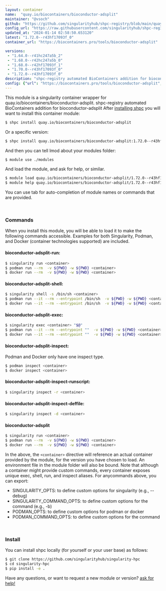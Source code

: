 ```yaml
---
layout: container
name:  "quay.io/biocontainers/bioconductor-adsplit"
maintainer: "@vsoch"
github: "https://github.com/singularityhub/shpc-registry/blob/main/quay.io/biocontainers/bioconductor-adsplit/container.yaml"
config_url: "https://raw.githubusercontent.com/singularityhub/shpc-registry/main/quay.io/biocontainers/bioconductor-adsplit/container.yaml"
updated_at: "2024-01-14 02:58:50.653120"
latest: "1.72.0--r43hf17093f_0"
container_url: "https://biocontainers.pro/tools/bioconductor-adsplit"

versions:
 - "1.64.0--r41hc247a5b_2"
 - "1.68.0--r42hc247a5b_0"
 - "1.68.0--r42hf17093f_1"
 - "1.70.0--r43hf17093f_0"
 - "1.72.0--r43hf17093f_0"
description: "shpc-registry automated BioContainers addition for bioconductor-adsplit"
config: {"url": "https://biocontainers.pro/tools/bioconductor-adsplit", "maintainer": "@vsoch", "description": "shpc-registry automated BioContainers addition for bioconductor-adsplit", "latest": {"1.72.0--r43hf17093f_0": "sha256:ee1f5a67b88043f663d2cbd824fdc2ce65eaf9ca71dc6f6e7db1b43ac482491b"}, "tags": {"1.64.0--r41hc247a5b_2": "sha256:e4dd6d27681cf17eb292caf820f636bede369e7cc1b126224a8f78fa6e90b3d9", "1.68.0--r42hc247a5b_0": "sha256:4e83cc2418d6d49510a3c71ca93739f9df1d4f7c5386b0c98ffa3d70697772a9", "1.68.0--r42hf17093f_1": "sha256:c243793b44c563ffa810c87c421cc36a2b420a3f8313703ef02391a8a747b30d", "1.70.0--r43hf17093f_0": "sha256:fee112aebc0c0d3cbe0f844ef4269750e328051e56d35fdb196e758096235772", "1.72.0--r43hf17093f_0": "sha256:ee1f5a67b88043f663d2cbd824fdc2ce65eaf9ca71dc6f6e7db1b43ac482491b"}, "docker": "quay.io/biocontainers/bioconductor-adsplit"}
---
```


This module is a singularity container wrapper for quay.io/biocontainers/bioconductor-adsplit.
shpc-registry automated BioContainers addition for bioconductor-adsplit
After [installing shpc](#install) you will want to install this container module:


```bash
$ shpc install quay.io/biocontainers/bioconductor-adsplit
```

Or a specific version:

```bash
$ shpc install quay.io/biocontainers/bioconductor-adsplit:1.72.0--r43hf17093f_0
```

And then you can tell lmod about your modules folder:

```bash
$ module use ./modules
```

And load the module, and ask for help, or similar.

```bash
$ module load quay.io/biocontainers/bioconductor-adsplit/1.72.0--r43hf17093f_0
$ module help quay.io/biocontainers/bioconductor-adsplit/1.72.0--r43hf17093f_0
```

You can use tab for auto-completion of module names or commands that are provided.

<br>

### Commands

When you install this module, you will be able to load it to make the following commands accessible.
Examples for both Singularity, Podman, and Docker (container technologies supported) are included.

#### bioconductor-adsplit-run:

```bash
$ singularity run <container>
$ podman run --rm  -v ${PWD} -w ${PWD} <container>
$ docker run --rm  -v ${PWD} -w ${PWD} <container>
```

#### bioconductor-adsplit-shell:

```bash
$ singularity shell -s /bin/sh <container>
$ podman run --it --rm --entrypoint /bin/sh  -v ${PWD} -w ${PWD} <container>
$ docker run --it --rm --entrypoint /bin/sh  -v ${PWD} -w ${PWD} <container>
```

#### bioconductor-adsplit-exec:

```bash
$ singularity exec <container> "$@"
$ podman run --it --rm --entrypoint ""  -v ${PWD} -w ${PWD} <container> "$@"
$ docker run --it --rm --entrypoint ""  -v ${PWD} -w ${PWD} <container> "$@"
```

#### bioconductor-adsplit-inspect:

Podman and Docker only have one inspect type.

```bash
$ podman inspect <container>
$ docker inspect <container>
```

#### bioconductor-adsplit-inspect-runscript:

```bash
$ singularity inspect -r <container>
```

#### bioconductor-adsplit-inspect-deffile:

```bash
$ singularity inspect -d <container>
```



#### bioconductor-adsplit

```bash
$ singularity run <container>
$ podman run --rm  -v ${PWD} -w ${PWD} <container>
$ docker run --rm  -v ${PWD} -w ${PWD} <container>
```


In the above, the `<container>` directive will reference an actual container provided
by the module, for the version you have chosen to load. An environment file in the
module folder will also be bound. Note that although a container
might provide custom commands, every container exposes unique exec, shell, run, and
inspect aliases. For anycommands above, you can export:

 - SINGULARITY_OPTS: to define custom options for singularity (e.g., --debug)
 - SINGULARITY_COMMAND_OPTS: to define custom options for the command (e.g., -b)
 - PODMAN_OPTS: to define custom options for podman or docker
 - PODMAN_COMMAND_OPTS: to define custom options for the command

<br>

### Install

You can install shpc locally (for yourself or your user base) as follows:

```bash
$ git clone https://github.com/singularityhub/singularity-hpc
$ cd singularity-hpc
$ pip install -e .
```

Have any questions, or want to request a new module or version? [ask for help!](https://github.com/singularityhub/singularity-hpc/issues)